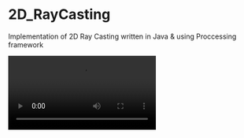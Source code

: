 # 2D_RayCasting
Implementation of 2D Ray Casting
written in Java & using Proccessing framework

![caption](https://user-images.githubusercontent.com/63146477/111505635-8184d900-8751-11eb-933d-960c1299e74d.mp4)
